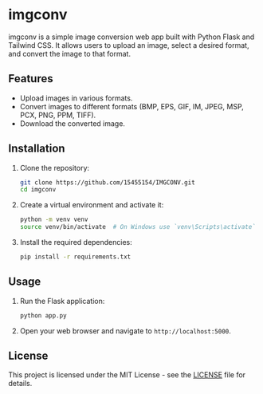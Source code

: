 # imgconv

imgconv is a simple image conversion web app built with Python Flask and Tailwind CSS. It allows users to upload an image, select a desired format, and convert the image to that format.

## Features
- Upload images in various formats.
- Convert images to different formats (BMP, EPS, GIF, IM, JPEG, MSP, PCX, PNG, PPM, TIFF).
- Download the converted image.

## Installation

1. Clone the repository:
    ```bash
    git clone https://github.com/15455154/IMGCONV.git
    cd imgconv
    ```

2. Create a virtual environment and activate it:
    ```bash
    python -m venv venv
    source venv/bin/activate  # On Windows use `venv\Scripts\activate`
    ```

3. Install the required dependencies:
    ```bash
    pip install -r requirements.txt
    ```

## Usage

1. Run the Flask application:
    ```bash
    python app.py
    ```

2. Open your web browser and navigate to `http://localhost:5000`.

## License
This project is licensed under the MIT License - see the [LICENSE](LICENSE) file for details.
